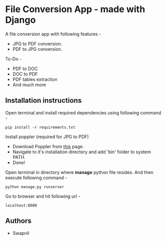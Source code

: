 # File Conversion App - made with Django
A file conversion app with following features - 

 - JPG to PDF conversion.
 - PDF to JPG conversion.

To-Do -

 - PDF to DOC
 - DOC to PDF
 - PDF tables extraction
 - And much more

## Installation instructions
Open terminal and install required dependencies using following command -

    pip install -r requirements.txt

Install poppler (required for JPG to PDF)

 - Download Poppler from [this](http://blog.alivate.com.au/poppler-windows/) page.
 - Navigate to it's installation directory and add 'bin' folder to system PATH.
 - Done!

Open terminal in directory where **manage** python file resides. And then execute following command -

    python manage.py runserver
    
Go to browser and hit following url -

    localhost:8000
## Authors

 - Swapnil
